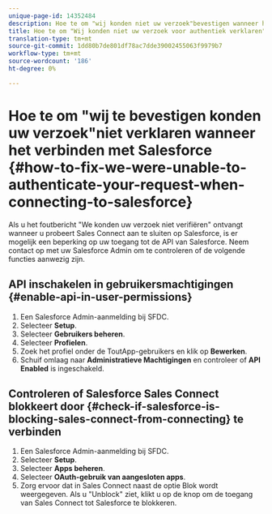 ```yaml
---
unique-page-id: 14352484
description: Hoe te om "wij konden niet uw verzoek"bevestigen wanneer het verbinden met Salesforce - Marketo Docs - de Documentatie van het Product bevestigen
title: Hoe te om "Wij konden niet uw verzoek voor authentiek verklaren"wanneer het verbinden met Salesforce
translation-type: tm+mt
source-git-commit: 1dd80b7de801df78ac7dde39002455063f9979b7
workflow-type: tm+mt
source-wordcount: '186'
ht-degree: 0%

---
```



# Hoe te om &quot;wij te bevestigen konden uw verzoek&quot;niet verklaren wanneer het verbinden met Salesforce {#how-to-fix-we-were-unable-to-authenticate-your-request-when-connecting-to-salesforce}

Als u het foutbericht &quot;We konden uw verzoek niet verifiëren&quot; ontvangt wanneer u probeert Sales Connect aan te sluiten op Salesforce, is er mogelijk een beperking op uw toegang tot de API van Salesforce. Neem contact op met uw Salesforce Admin om te controleren of de volgende functies aanwezig zijn.

## API inschakelen in gebruikersmachtigingen {#enable-api-in-user-permissions}

1. Een Salesforce Admin-aanmelding bij SFDC.
1. Selecteer **Setup**.
1. Selecteer **Gebruikers beheren**.
1. Selecteer **Profielen**.
1. Zoek het profiel onder de ToutApp-gebruikers en klik op **Bewerken**.
1. Schuif omlaag naar **Administratieve Machtigingen** en controleer of **API Enabled** is ingeschakeld.

## Controleren of Salesforce Sales Connect blokkeert door {#check-if-salesforce-is-blocking-sales-connect-from-connecting} te verbinden

1. Een Salesforce Admin-aanmelding bij SFDC.
1. Selecteer **Setup**.
1. Selecteer **Apps beheren**.
1. Selecteer **OAuth-gebruik van aangesloten apps**.
1. Zorg ervoor dat in Sales Connect naast de optie Blok wordt weergegeven. Als u &quot;Unblock&quot; ziet, klikt u op de knop om de toegang van Sales Connect tot Salesforce te blokkeren.
